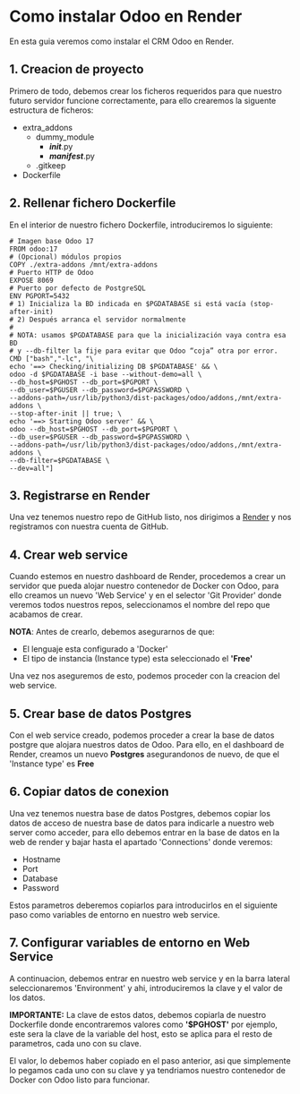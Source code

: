 # Como instalar Odoo en Render

En esta guia veremos como instalar el CRM Odoo en Render.

## 1. Creacion de proyecto
Primero de todo, debemos crear los ficheros requeridos para que nuestro futuro servidor funcione correctamente, para ello crearemos la siguente estructura de ficheros:

- extra_addons
	- dummy_module
		- _____init_____.py
		- _____manifest_____.py
	- .gitkeep
- Dockerfile

## 2. Rellenar fichero Dockerfile
En el interior de nuestro fichero Dockerfile, introduciremos lo siguiente:
```
# Imagen base Odoo 17
FROM odoo:17
# (Opcional) módulos propios
COPY ./extra-addons /mnt/extra-addons
# Puerto HTTP de Odoo
EXPOSE 8069
# Puerto por defecto de PostgreSQL
ENV PGPORT=5432
# 1) Inicializa la BD indicada en $PGDATABASE si está vacía (stop-after-init)
# 2) Después arranca el servidor normalmente
#
# NOTA: usamos $PGDATABASE para que la inicialización vaya contra esa BD
# y --db-filter la fije para evitar que Odoo “coja” otra por error.
CMD ["bash","-lc", "\
echo '==> Checking/initializing DB $PGDATABASE' && \
odoo -d $PGDATABASE -i base --without-demo=all \
--db_host=$PGHOST --db_port=$PGPORT \
--db_user=$PGUSER --db_password=$PGPASSWORD \
--addons-path=/usr/lib/python3/dist-packages/odoo/addons,/mnt/extra-addons \
--stop-after-init || true; \
echo '==> Starting Odoo server' && \
odoo --db_host=$PGHOST --db_port=$PGPORT \
--db_user=$PGUSER --db_password=$PGPASSWORD \
--addons-path=/usr/lib/python3/dist-packages/odoo/addons,/mnt/extra-addons \
--db-filter=$PGDATABASE \
--dev=all"]
```


## 3. Registrarse en Render
Una vez tenemos nuestro repo de GitHub listo, nos dirigimos a [Render](https://render.com) y nos registramos con nuestra cuenta de GitHub.

## 4. Crear web service
Cuando estemos en nuestro dashboard de Render, procedemos a crear un servidor que pueda alojar nuestro contenedor de Docker con Odoo, para ello creamos un nuevo 'Web Service' y en el selector 'Git Provider' donde veremos todos nuestros repos, seleccionamos el nombre del repo que acabamos de crear.

__NOTA__: Antes de crearlo, debemos asegurarnos de que:

- El lenguaje esta configurado a 'Docker'
- El tipo de instancia (Instance type) esta seleccionado el __'Free'__

Una vez nos aseguremos de esto, podemos proceder con la creacion del web service.

## 5. Crear base de datos Postgres
Con el web service creado, podemos proceder a crear la base de datos postgre que alojara nuestros datos de Odoo.
Para ello, en el dashboard de Render, creamos un nuevo __Postgres__ asegurandonos de nuevo, de que el 'Instance type' es __Free__

## 6. Copiar datos de conexion
Una vez tenemos nuestra base de datos Postgres, debemos copiar los datos de acceso de nuestra base de datos para indicarle a nuestro web server como acceder, para ello debemos entrar en la base de datos en la web de render y bajar hasta el apartado 'Connections' donde veremos:

- Hostname
- Port
- Database
- Password

Estos parametros deberemos copiarlos para introducirlos en el siguiente paso como variables de entorno en nuestro web service.

## 7. Configurar variables de entorno en Web Service
A continuacion, debemos entrar en nuestro web service y en la barra lateral seleccionaremos 'Environment' y ahi, introduciremos la clave y el valor de los datos.

__IMPORTANTE:__ La clave de estos datos, debemos copiarla de nuestro Dockerfile donde encontraremos valores como __'$PGHOST'__ por ejemplo, este sera la clave de la variable del host, esto se aplica para el resto de parametros, cada uno con su clave.

El valor, lo debemos haber copiado en el paso anterior, asi que simplemente lo pegamos cada uno con su clave y ya tendriamos nuestro contenedor de Docker con Odoo listo para funcionar.

